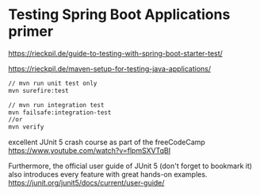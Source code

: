 # Testing Spring Boot Applications primer

<https://rieckpil.de/guide-to-testing-with-spring-boot-starter-test/>

<https://rieckpil.de/maven-setup-for-testing-java-applications/>

```bash
// mvn run unit test only
mvn surefire:test

// mvn run integration test
mvn failsafe:integration-test
//or
mvn verify
```

excellent JUnit 5 crash course as part of the freeCodeCamp
<https://www.youtube.com/watch?v=flpmSXVTqBI>

Furthermore, the official user guide of JUnit 5 (don't forget to bookmark it) also introduces every feature with great
hands-on examples.
<https://junit.org/junit5/docs/current/user-guide/>
